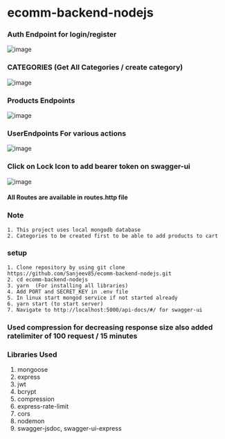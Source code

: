# ecomm-backend-nodejs

### Auth Endpoint for login/register
  ![image](https://github.com/Sanjeev85/ecomm-backend-nodejs/assets/54615519/5b4b835b-a2e9-4df4-af08-49bddf717404)

### CATEGORIES (Get All Categories / create category)
  ![image](https://github.com/Sanjeev85/ecomm-backend-nodejs/assets/54615519/01c64a1f-9e59-42e1-91fa-537dd0ddb82d)
  
### Products Endpoints
![image](https://github.com/Sanjeev85/ecomm-backend-nodejs/assets/54615519/f55dae85-d60c-4ee6-8054-1ce1132eeca0)
    
### UserEndpoints For various actions 
  ![image](https://github.com/Sanjeev85/ecomm-backend-nodejs/assets/54615519/b55f230b-2e0c-4367-be8c-a33e49c0addf)

### Click on Lock Icon to add bearer token on swagger-ui
![image](https://github.com/Sanjeev85/ecomm-backend-nodejs/assets/54615519/b5abf7c2-95ea-4b09-85e6-1357c9dda6d1)



#### All Routes are available in  routes.http file

### Note 
    1. This project uses local mongodb database 
    2. Categories to be created first to be able to add products to cart


### setup
    1. Clone repository by using git clone https://github.com/Sanjeev85/ecomm-backend-nodejs.git
    2. cd ecomm-backend-nodejs
    3. yarn  (For installing all libraries)
    4. Add PORT and SECRET_KEY in .env file
    5. In linux start mongod service if not started already
    6. yarn start (to start server)
    7. Navigate to http://localhost:5000/api-docs/#/ for swagger-ui 

### Used compression for decreasing response size also added ratelimiter of 100 request / 15 minutes

### Libraries Used
  1. mongoose
  2. express
  3. jwt
  4. bcrypt
  5. compression
  6. express-rate-limit
  7. cors
  8. nodemon
  9. swagger-jsdoc, swagger-ui-express








